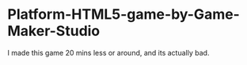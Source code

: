 # Platform-HTML5-game-by-Game-Maker-Studio
I made this game 20 mins less or around, and its actually bad.
